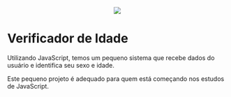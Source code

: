 <p align="center">
  <img src="https://user-images.githubusercontent.com/45701541/86798497-36a1b600-c047-11ea-9f9f-75f166d8497b.png" >
</p>


# **Verificador de Idade**
Utilizando JavaScript, temos um pequeno sistema que recebe dados do usuário e identifica seu sexo e idade. 

Este pequeno projeto é adequado para quem está começando nos estudos de JavaScript.
